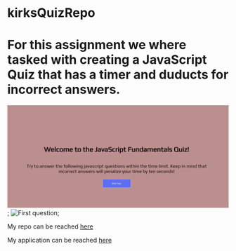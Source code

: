 # kirksQuizRepo
# For this assignment we where tasked with creating a JavaScript Quiz that has a timer and duducts for incorrect answers.



![intro screen](intro.PNG);
![First question](intro.PNGraw=true "First Question");




My repo can be reached <a href="https://github.com/kirkh43064/kirksQuizRepo" target="_blank">here</a>


My application can be reached <a href="https://kirkh43064.github.io/kirksQuizRepo/index.html" target="_blank">here</a>